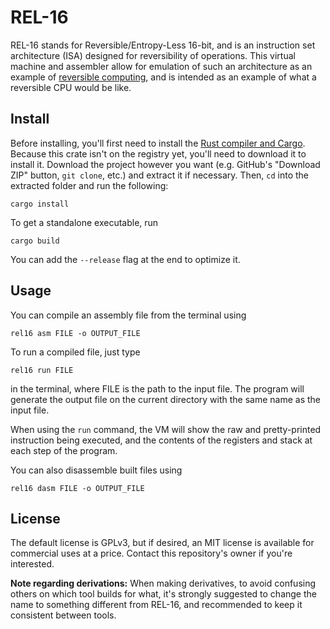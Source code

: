 # REL-16

REL-16 stands for Reversible/Entropy-Less 16-bit, and is an instruction set architecture (ISA) designed for reversibility of operations. This virtual machine and assembler allow for emulation of such an architecture as an example of [reversible computing](https://en.wikipedia.org/wiki/Reversible_computing "Wikipedia - Reversible computing"), and is intended as an example of what a reversible CPU would be like.

<!--
## Instruction Set

The details of this ISA can be found in the ISA-Spec.md file on this directory.
-->

## Install

Before installing, you'll first need to install the [Rust compiler and Cargo](https://www.rust-lang.org/ "Rust Homepage"). Because this crate isn't on the registry yet, you'll need to download it to install it. Download the project however you want (e.g. GitHub's "Download ZIP" button, `git clone`, etc.) and extract it if necessary. Then, `cd` into the extracted folder and run the following:

	cargo install

To get a standalone executable, run

	cargo build

You can add the `--release` flag at the end to optimize it.

## Usage

You can compile an assembly file from the terminal using

	rel16 asm FILE -o OUTPUT_FILE

To run a compiled file, just type

	rel16 run FILE

in the terminal, where FILE is the path to the input file. The program will generate the output file on the current directory with the same name as the input file.

When using the `run` command, the VM will show the raw and pretty-printed instruction being executed, and the contents of the registers and stack at each step of the program.

You can also disassemble built files using

	rel16 dasm FILE -o OUTPUT_FILE

## License

The default license is GPLv3, but if desired, an MIT license is available for commercial uses at a price. Contact this repository's owner if you're interested.

**Note regarding derivations:** When making derivatives, to avoid confusing others on which tool builds for what, it's strongly suggested to change the name to something different from REL-16, and recommended to keep it consistent between tools.
